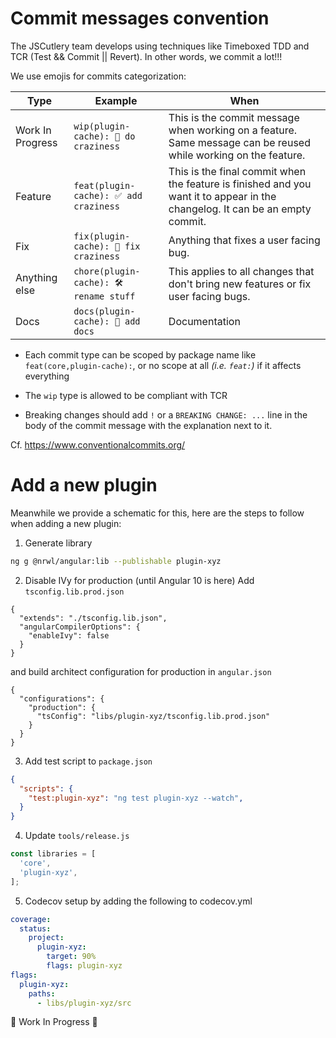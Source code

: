 # Commit messages convention

The JSCutlery team develops using techniques like Timeboxed TDD and TCR (Test && Commit || Revert). In other words, we commit a lot!!!

We use emojis for commits categorization:

| Type             | Example                                | When                                                                                                                         |
| ---------------- | -------------------------------------- | ---------------------------------------------------------------------------------------------------------------------------- |
| Work In Progress | `wip(plugin-cache): 🚧 do craziness`   | This is the commit message when working on a feature. Same message can be reused while working on the feature.               |
| Feature          | `feat(plugin-cache): ✅ add craziness` | This is the final commit when the feature is finished and you want it to appear in the changelog. It can be an empty commit. |
| Fix              | `fix(plugin-cache): 🐞 fix craziness`  | Anything that fixes a user facing bug.                                                                                       |
| Anything else    | `chore(plugin-cache): 🛠 rename stuff` | This applies to all changes that don't bring new features or fix user facing bugs.                                           |
| Docs             | `docs(plugin-cache): 📝 add docs`      | Documentation                                                                                                                |

- Each commit type can be scoped by package name like `feat(core,plugin-cache):`, or no scope at all _(i.e. `feat:`)_ if it affects everything

- The `wip` type is allowed to be compliant with TCR

- Breaking changes should add `!` or a `BREAKING CHANGE: ...` line in the body of the commit message with the explanation next to it.

Cf. https://www.conventionalcommits.org/

# Add a new plugin

Meanwhile we provide a schematic for this, here are the steps to follow when adding a new plugin:

1. Generate library

```sh
ng g @nrwl/angular:lib --publishable plugin-xyz
```

2. Disable IVy for production (until Angular 10 is here)
   Add `tsconfig.lib.prod.json`

```
{
  "extends": "./tsconfig.lib.json",
  "angularCompilerOptions": {
    "enableIvy": false
  }
}
```

and build architect configuration for production in `angular.json`

```
{
  "configurations": {
    "production": {
      "tsConfig": "libs/plugin-xyz/tsconfig.lib.prod.json"
    }
  }
}
```

3. Add test script to `package.json`

```json
{
  "scripts": {
    "test:plugin-xyz": "ng test plugin-xyz --watch",
  }
}
```

4. Update `tools/release.js`

```js
const libraries = [
  'core',
  'plugin-xyz',
];
```

5. Codecov setup by adding the following to codecov.yml

```yaml
coverage:
  status:
    project:
      plugin-xyz:
        target: 90%
        flags: plugin-xyz
flags:
  plugin-xyz:
    paths:
      - libs/plugin-xyz/src
```

🚧 Work In Progress 🚧
